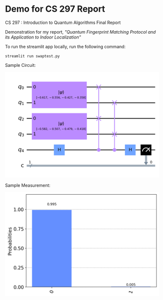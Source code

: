 # Demo for CS 297 Report

CS 297 : Introduction to Quantum Algorithms Final Report

Demonstration for my report, <i> "Quantum Fingerprint Matching Protocol and its Application to Indoor Localization" </i>

To run the streamlit app locally, run the following command:
```
streamlit run swaptest.py
```

Sample Circuit:

![](resources/circuit.png)

Sample Measurement:

![](resources/measurement.png)
